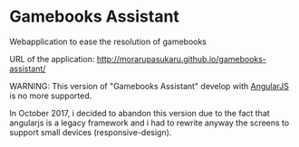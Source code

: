 # Gamebooks Assistant

Webapplication to ease the resolution of gamebooks

URL of the application: http://morarupasukaru.github.io/gamebooks-assistant/

WARNING: 
This version of "Gamebooks Assistant" develop with [AngularJS](https://angularjs.org/)
is no more supported.

In October 2017, i decided to abandon this version due to the fact that angularjs is a legacy framework 
and i had to rewrite anyway the screens to support small devices (responsive-design).